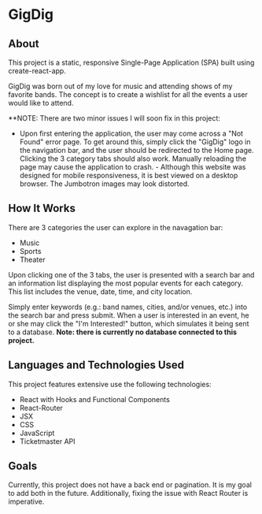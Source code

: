 # **GigDig**

## **About**

This project is a static, responsive Single-Page Application (SPA) built using create-react-app.

GigDig was born out of my love for music and attending shows of my favorite bands. The concept is to create a wishlist for all the events a user would like to attend.

**NOTE:  There are two minor issues I will soon fix in this project:
- Upon first entering the application, the user may come across a "Not Found" error page.  To get around this, simply click the "GigDig" logo in the navigation bar, and the user should be redirected to the Home page.  Clicking the 3 category tabs should also work.  Manually reloading the page may cause the application to crash. - Although this website was designed for mobile responsiveness, it is best viewed on a desktop browser.  The Jumbotron images may look distorted.

## **How It Works**

There are 3 categories the user can explore in the navagation bar:

- Music
- Sports
- Theater

Upon clicking one of the 3 tabs, the user is presented with a search bar and an information list displaying the most popular events for each category. This list includes the venue, date, time, and city location.

Simply enter keywords (e.g.: band names, cities, and/or venues, etc.) into the search bar and press submit.
When a user is interested in an event, he or she may click the "I'm Interested!" button, which simulates it being sent to a database. **Note: there is currently no database connected to this project.**

## **Languages and Technologies Used**

This project features extensive use the following technologies:

- React with Hooks and Functional Components
- React-Router
- JSX
- CSS
- JavaScript
- Ticketmaster API

## **Goals**

Currently, this project does not have a back end or pagination. It is my goal to add both in the future.  Additionally, fixing the issue with React Router is imperative.
